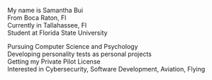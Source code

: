 My name is Samantha Bui<br>
From Boca Raton, Fl<br>
Currently in Tallahassee, Fl<br>
Student at Florida State University<br>

Pursuing Computer Science and Psychology<br>
Developing personality tests as personal projects<br>
Getting my Private Pilot License<br>
Interested in Cybersecurity, Software Development, Aviation, Flying

